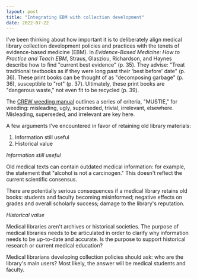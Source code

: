 ```yaml
---
layout: post
title: "Integrating EBM with collection development"
date: 2022-07-22
---
```


I've been thinking about how important it is to deliberately align medical library collection development policies and practices with the tenets of evidence-based medicine (EBM). In *Evidence-Based Medicine: How to Practice and Teach EBM*, Straus, Glasziou, Richardson, and Haynes describe how to find "current best evidence" (p. 35). They advise: "Treat traditional textbooks as if they were long past their 'best before' date" (p. 36). These print books can be thought of as "decomposing garbage" (p. 36), susceptible to "rot" (p. 37). Ultimately, these print books are "dangerous waste," not even fit to be recycled (p. 39). 

The [CREW weeding manual](https://www.tsl.texas.gov/sites/default/files/public/tslac/ld/ld/pubs/crew/crewmethod12.pdf) outlines a series of criteria, "MUSTIE," for weeding: misleading, ugly, superseded, trivial, irrelevant, elsewhere. Misleading, superseded, and irrelevant are key here.

A few arguments I've encountered in favor of retaining old library materials:

1. Information still useful
2. Historical value

*Information still useful*

Old medical texts can contain outdated medical information: for example, the statement that "alcohol is not a carcinogen." This doesn't reflect the current scientific consensus.

There are potentially serious consequences if a medical library retains old books: students and faculty becoming misinformed; negative effects on grades and overall scholarly success; damage to the library's reputation.

*Historical value*

Medical libraries aren't archives or historical societies. 
The purpose of medical libraries needs to be articulated in order to clarify why information needs to be up-to-date and accurate. Is the purpose to support historical research or current medical education?

Medical librarians developing collection policies should ask: who are the library's main users? Most likely, the answer will be medical students and faculty.
